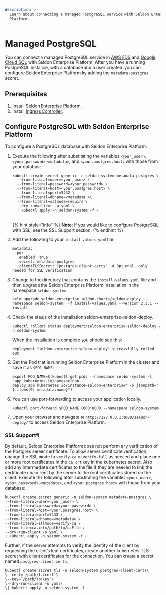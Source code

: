 ```yaml
---
description: >-
  Learn about connecting a managed PostgreSQL service with Seldon Enterprise
  Platform.
---
```


# Managed PostgreSQL

You can connect a managed PostgreSQL service in [AWS RDS](./#amazon-rds) and [Google Cloud SQL](./#cloud-sql-for-postgresql) with Seldon Enterprise Platform. After you have a running PostgreSQL instance, with a database and a user created, you can configure Seldon Enterprise Platform by adding the `metadata-postgres` secret.

## Prerequisites

1. Install [Seldon Enterprise Platform](../seldon-enterprise-platform.md).
2. Install [Ingress Controller](../ingress-controller/).



## Configure PostgreSQL with Seldon Enterprise Platform

To configure a PostgreSQL database with Seldon Enterprise Platform:

1. Execute the following after substituting the variables `<your_user>`, `<your_password>`,`<metadata>`, and `<your.postgres.host>` with those from your database:

    ```
    kubectl create secret generic -n seldon-system metadata-postgres \
      --from-literal=user=<your_user> \
      --from-literal=password=<your_password> \
      --from-literal=host=<your.postgres.host> \
      --from-literal=port=5432 \
      --from-literal=dbname=<metadata >\
      --from-literal=sslmode=require \
      --dry-run=client -o yaml \
      | kubectl apply -n seldon-system -f -
    ```
    \
   {% hint style="info" %}
**Note**: If you would like to configure PostgreSQL with SSL, see the SSL Support section.
{% endhint %}
   
1. Add the following to your `install-values.yaml`file.
    ```
    metadata:
      pg:
       enabled: true
       secret: metadata-postgres
       clientTLSSecret: "postgres-client-certs"  # Optional, only needed for SSL verification
      ```
1.  Change to the directory that contains the `install-values.yaml` file and then upgrade the Seldon Enterprise Platform installation in the namespace `seldon-system`.

    ```
    helm upgrade seldon-enterprise seldon-charts/seldon-deploy --namespace seldon-system  -f install-values.yaml --version 2.3.1 --install
    ```
1.  Check the status of the installation seldon-enterprise-seldon-deploy.

    ```
    kubectl rollout status deployment/seldon-enterprise-seldon-deploy -n seldon-system
    ```

    When the installation is complete you should see this:

    ```
    deployment "seldon-enterprise-seldon-deploy" successfully rolled out
    ```
1.  Get the Pod that is running Seldon Enterprise Platform in the cluster and save it as `$POD_NAME`.

    ```
    export POD_NAME=$(kubectl get pods --namespace seldon-system -l "app.kubernetes.io/name=seldon-deploy,app.kubernetes.io/instance=seldon-enterprise" -o jsonpath="{.items[0].metadata.name}")
    ```
1.  You can use port-forwarding to access your application locally.

    ```
    kubectl port-forward $POD_NAME 8000:8000 --namespace seldon-system
    ```
1. Open your browser and navigate to `http://127.0.0.1:8000/seldon-deploy/` to access Seldon Enterprise Platform.    
 
### SSL Support¶

By default, Seldon Enterprise Platform does not perform any verification of the Postgres server certificate. To allow server certificate verification, change the SSL mode to `verify-ca` or `verify-full` as needed and place one or more root certificates in the `ca.crt` key in the kubernetes secret. Also add any intermediate certificates to the file if they are needed to link the certificate chain sent by the server to the root certificates stored on the client. Execute the following after substituting the variables `<your_user>`, `<your_password>`,`<metadata>`, and `<your.postgres.host>` with those from your database:

```
kubectl create secret generic -n seldon-system metadata-postgres \
--from-literal=user=<your_user> \
--from-literal=password=<your_password> \
--from-literal=host=<your.postgres.host> \
--from-literal=port=5432 \
--from-literal=dbname=<metadata> \
--from-literal=sslmode=verify-ca \
--from-file=ca.crt=/path/to/caFile \
--dry-run=client -o yaml \
| kubectl apply -n seldon-system -f -
```

Further, if the server attempts to verify the identity of the client by requesting the client’s leaf certificates, create another kubernetes TLS secret with client certificates for the connection. You can create a secret named `postgres-client-certs`.

```
kubectl create secret tls -n seldon-system postgres-client-certs\
\--cert=`/path/to/cert`\
\--key=`/path/to/key`\
\--dry-run=client -o yaml\
\| kubectl apply -n seldon-system -f -
```
